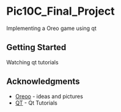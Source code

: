 # Pic10C_Final_Project
Implementing a Oreo game using qt
## Getting Started
Watching qt tutorials


## Acknowledgments

* [Oreoo](https://github.com/ddiu8081/oreooo) - ideas and pictures
* [QT](https://www.youtube.com/watch?v=EkjaiDsiM-Q&list=PLS1QulWo1RIZiBcTr5urECberTITj7gjA) - Qt Tutorials


